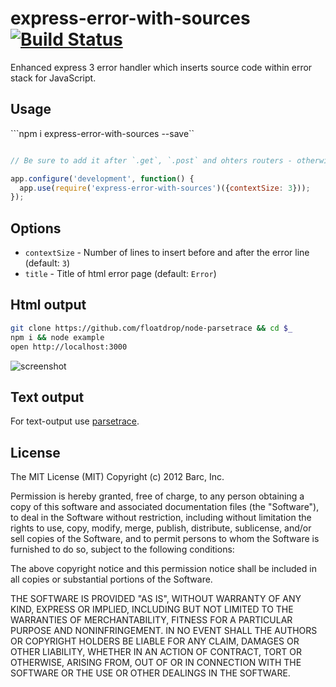 # express-error-with-sources [![Build Status](https://travis-ci.org/floatdrop/express-error-with-sources.png?branch=master)](https://travis-ci.org/floatdrop/express-error-with-sources)

Enhanced express 3 error handler which inserts source code within error stack for
JavaScript.

## Usage

```npm i express-error-with-sources --save``

```javascript

// Be sure to add it after `.get`, `.post` and ohters routers - otherwise error will be not intercepted

app.configure('development', function() {
  app.use(require('express-error-with-sources')({contextSize: 3}));
});
```

## Options

 * `contextSize` - Number of lines to insert before and after the error line (default: `3`)
 * `title` - Title of html error page (default: `Error`)

## Html output 

```bash
git clone https://github.com/floatdrop/node-parsetrace && cd $_
npm i && node example
open http://localhost:3000
```

![screenshot](https://github.com/floatdrop/express-error-with-sources/raw/master/img/screenshot.png)

## Text output

For text-output use [parsetrace](https://github.com/floatdrop/node-parsetrace).

## License

The MIT License (MIT) Copyright (c) 2012 Barc, Inc.

Permission is hereby granted, free of charge, to any person obtaining a copy of this software and associated documentation files (the "Software"), to deal in the Software without restriction, including without limitation the rights to use, copy, modify, merge, publish, distribute, sublicense, and/or sell copies of the Software, and to permit persons to whom the Software is furnished to do so, subject to the following conditions:

The above copyright notice and this permission notice shall be included in all copies or substantial portions of the Software.

THE SOFTWARE IS PROVIDED "AS IS", WITHOUT WARRANTY OF ANY KIND, EXPRESS OR IMPLIED, INCLUDING BUT NOT LIMITED TO THE WARRANTIES OF MERCHANTABILITY, FITNESS FOR A PARTICULAR PURPOSE AND NONINFRINGEMENT. IN NO EVENT SHALL THE AUTHORS OR COPYRIGHT HOLDERS BE LIABLE FOR ANY CLAIM, DAMAGES OR OTHER LIABILITY, WHETHER IN AN ACTION OF CONTRACT, TORT OR OTHERWISE, ARISING FROM, OUT OF OR IN CONNECTION WITH THE SOFTWARE OR THE USE OR OTHER DEALINGS IN THE SOFTWARE.


